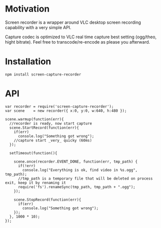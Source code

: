 # Motivation

Screen recorder is a wrapper around VLC desktop screen recording capability with a very simple API.

Capture codec is optimized to VLC real time capture best setting (ogg/theo, hight bitrate).
Feel free to transcode/re-encode as please you afterward.

# Installation
```
npm install screen-capture-recorder
```


# API

```
var recorder = require('screen-capture-recorder');
var scene    = new recorder({ x:0, y:0, w:640, h:480 });

scene.warmup(function(err){
  //recorder is ready, now start capture
  scene.StartRecord(function(err){
    if(err)
      console.log("Something got wrong");
    //capture start _very_ quicky (60ms)
  });

  setTimeout(function(){

    scene.once(recorder.EVENT_DONE, function(err, tmp_path) {
      if(!err)
        console.log("Everything is ok, find video in %s.ogg", tmp_path);
      //tmp_path is a temporary file that will be deleted on process exit, keep it by renaming it
      require('fs').renameSync(tmp_path, tmp_path + ".ogg");
    });

    scene.StopRecord(function(err){
      if(err)
        console.log("Something got wrong");
    });
  }, 1000 * 10);
});

```

